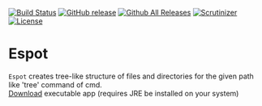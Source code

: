 [![Build Status](https://scrutinizer-ci.com/g/mdihos/espot/badges/build.png?b=master)](https://scrutinizer-ci.com/g/mdihos/espot/build-status/master)
[![GitHub release](https://img.shields.io/github/release/mdihos/espot.svg)](https://github.com/mdihos/espot)
[![Github All Releases](https://img.shields.io/github/downloads/mdihos/espot/total.svg)](https://github.com/mdihos/espot)
[![Scrutinizer](https://img.shields.io/scrutinizer/g/mdihos/espot.svg)](https://scrutinizer-ci.com/g/mdihos/espot/)
[![License](https://img.shields.io/badge/license-Apache%202-4EB1BA.svg)](https://www.apache.org/licenses/LICENSE-2.0.html)
# Espot
`Espot` creates tree-like structure of files and directories for the given path like 'tree' command of cmd.
<br>[Download](https://github.com/mdihos/espot/releases/download/v1.0/Espot.zip) executable app (requires JRE be installed on your system)
